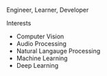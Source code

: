 Engineer, Learner, Developer

Interests 
* Computer Vision
* Audio Processing
* Natural Langauge Processing
* Machine Learning
* Deep Learning

<!---
pradeep-miriyala/pradeep-miriyala is a ✨ special ✨ repository because its `README.md` (this file) appears on your GitHub profile.
You can click the Preview link to take a look at your changes.
--->
